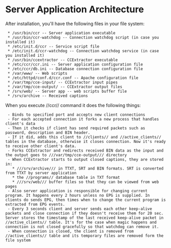 # Server Application Architecture

After installation, you'll have the following files in your file
system:

` * /usr/bin/ccr -- Server application executable`\
` * /usr/bin/ccr-watchdog -- Connection watchdog script (in case you installed it)`\
` * /etc/init.d/ccr -- Service script file`\
` * /etc/init.d/ccr-watchdog -- Connection watchdog service (in case you installed it)`\
` * /usr/bin/ccextractor -- CCExtractor executable`\
` * /etc/ccr/ccr.ini -- Server application configuration file`\
` * /etc/ccr/db.ini -- Database connection configuration file`\
` * /var/www/ -- Web scripts`\
` * /etc/httpd/conf.d/ccr.conf -- Apache configuration file`\
` * /var/tmp/cce-input/ -- CCExtractor input pipes`\
` * /var/tmp/cce-output/ -- CCExtractor output files`\
` * /srv/web/ -- Server app -- web scripts buffer file`\
` * /srv/archive -- Received captions`

When you execute //ccr// command it does the following things:

` - Binds to specified port and accepts new client connections`\
` - For each accepted connection it forks a new process that handles client's data`\
` - Then it checks if client has send required packets such as password, description and BIN header.`\
` - If it did, adds this client to //clients// and //active_clients// tables in the database, otherwise it closes connection. Now it's ready to receive other client's data.`\
` - Forks CCExtractor and redirects received BIN data as the input and the output goes to ///var/tmp/cce-output/// directory`\
` - When CCExtractor starts to output closed captions, they are stored in:`\
`   * ///srv/archive/// in TTXT, SRT and BIN formats. SRT is converted from TTXT by server application`\
`   * the //programs// database table in TXT format`\
`   * ///srv/web/// buffer files so that they can be viewed from web pages`\
` - Also server application is responsible for changing current program. It happens every 2 hours unless no EPG is supplied. In clients do sends EPG, then times when to change the current program is extracted from EPG events.`\
` - Every 3 seconds client and server sends each other keep-alive packets and close connection if they doesn't receive them for 20 sec. Server stores the timestamp of the last received keep-alive packet in //active_clients// table. It's for the case when magic happens and connection is not closed gracefully so that watchdog can remove it.`\
` - When connection is closed, the client is removed from //active_clients// table and its temporary files are removed form the file system`
